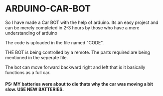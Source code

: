 # ARDUINO-CAR-BOT
So I have made a Car BOT with the help of arduino. Its an easy project and can be merely completed in 2-3 hours by those who have a mere understanding of arduino



The code is uploaded in the file named "CODE".

THE BOT is being controlled by a remote. 
The parts required are being mentioned in the seperate file.

The bot can move forward backward right and left that is it basically functions as a full car.

#### PS: MY batteries were about to die thats why the car was moving a bit slow. USE NEW BATTERIES.
